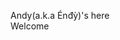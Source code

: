 Andy(a.k.a Énđỳ)'s here  
Welcome

<!---
AndyNg195/AndyNg195 is a ✨ special ✨ repository because its `README.md` (this file) appears on your GitHub profile.
You can click the Preview link to take a look at your changes.
--->
